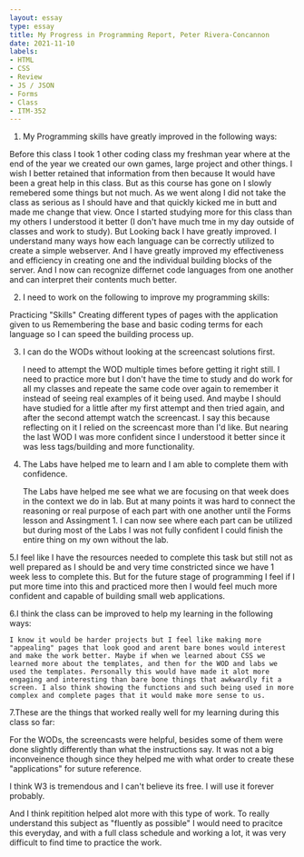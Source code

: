```yaml
---
layout: essay
type: essay
title: My Progress in Programming Report, Peter Rivera-Concannon
date: 2021-11-10
labels:
- HTML
- CSS
- Review
- JS / JSON
- Forms
- Class
- ITM-352
---
```


1. My Programming skills have greatly improved in the following ways:

  Before this class I took 1 other coding class my freshman year where at the end of the year we created our own games, large project and other things. I wish I better retained that information from then because It would have been a great help in this class. But as this course has gone on I slowly remebered some things but not much. As we went along I did not take the class as serious as I should have and that quickly kicked me in butt and made me change that view. Once I started studying more for this class than my others I understood it better (I don't have much tme in my day outside of classes and work to study). But Looking back I have greatly improved. I understand many ways how each language can be correctly utilized to create a simple webserver. And I have greatly improved my effectiveness and efficiency in creating one and the individual building blocks of the server. And I now can recognize differnet code languages from one another and can interpret their contents much better.
  
2. I need to work on the following to improve my programming skills:

  Practicing "Skills"
  Creating different types of pages with the application given to us
  Remembering the base and basic coding terms for each language so I can speed the building process up.
  
3. I can do the WODs without looking at the screencast solutions first.

    I need to attempt the WOD multiple times before getting it right still. I need to practice more but I don't have the time to study and do work for all my classes and repeate the same code over again to remember it instead of seeing real examples of it being used. And maybe I should have studied for a little after my first attempt and then tried again, and after the second attempt watch the screencast. I say this because reflecting on it I relied on the screencast more than I'd like. But nearing the last WOD I was more confident since I understood it better since it was less tags/building and more functionality. 


4. The Labs have helped me to learn and I am able to complete them with confidence.

    The Labs have helped me see what we are focusing on that week does in the context we do in lab. But at many points it was hard to connect the reasoning or real purpose of each part with one another until the Forms lesson and Assingment 1. I can now see where each part can be utilized but during most of the Labs I was not fully confident I could finish the entire thing on my own without the lab.

5.I feel like I have the resources needed to complete this task but still not as well prepared as I should be and very time constricted since we have 1 week less to complete this. But for the future stage of programming I feel if I put more time into this and practiced more then I would feel much more confident and capable of building small web applications.

6.I think the class can be improved to help my learning in the following ways:

    I know it would be harder projects but I feel like making more "appealing" pages that look good and arent bare bones would interest and make the work better. Maybe if when we learned about CSS we learned more about the templates, and then for the WOD and labs we used the templates. Personally this would have made it alot more engaging and interesting than bare bone things that awkwardly fit a screen. I also think showing the functions and such being used in more complex and complete pages that it would make more sense to us.

7.These are the things that worked really well for my learning during this class so far:
   
   For the WODs, the screencasts were helpful, besides some of them were done slightly differently than what the instructions say. It was not a big inconveinence though since they helped me with what order to create these "applications" for suture reference.
   
   I think W3 is tremendous and I can't believe its free. I will use it forever probably.
   
   And I think repitition helped alot more with this type of work. To really understand this subject as "fluently as possible" I would need to pracitce this everyday, and with a full class schedule and working a lot, it was very difficult to find time to practice the work. 
